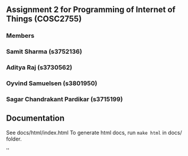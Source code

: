 ## Assignment 2 for Programming of Internet of Things (COSC2755)
### Members
###   Samit Sharma (s3752136)
###   Aditya Raj (s3730562)
###   Oyvind Samuelsen (s3801950)
###   Sagar Chandrakant Pardikar (s3715199)



## Documentation
See docs/html/index.html
To generate html docs, run ```make html```
in docs/ folder. 

''
